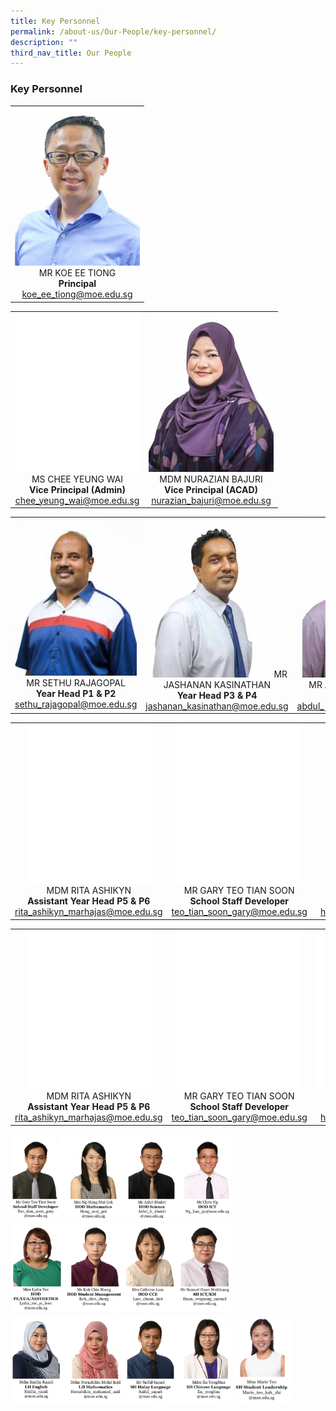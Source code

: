 ```yaml
---
title: Key Personnel
permalink: /about-us/Our-People/key-personnel/
description: ""
third_nav_title: Our People
---
```

### **Key Personnel**

 <table>
	<tbody>
		<tr>
			<td style="width: 200px;">
				<div style="text-align: center;">
					<img src="/images/About%20Us/Our%20People/MR%20KOE%20EE%20TIONG-200px.jpeg" style="width:200px">
				MR KOE EE TIONG<br>
				<b>Principal</b><br>
				<a href="mailto:koe_ee_tiong@moe.edu.sg" target="">koe_ee_tiong@moe.edu.sg</a>
				</div>
			</td>
		</tr>
		</tbody>
	</table>

<table>
	<tbody>
		<tr>
			<td style="width: 200px;">
				<div style="text-align: center;">
					<img src="/images/About%20Us/Our%20People/blank-200px.png" style="width:200px">
					MS CHEE YEUNG WAI<br>
					<b>Vice Principal (Admin)</b><br>
					<a href="mailto:chee_yeung_wai@moe.edu.sg" target="">chee_yeung_wai@moe.edu.sg</a>
				</div>
			</td>
			<td style="width: 200px;">
				<div style="text-align: center;">
					<img src="/images/About%20Us/Our%20People/MDM%20NURAZIAN%20BAJURI-200px.jpeg" style="width:200px">
					MDM NURAZIAN BAJURI<br>
					<b>Vice Principal (ACAD)</b><br>
					<a href="mailto:nurazian_bajuri@schools.gov.sg" target="">nurazian_bajuri@moe.edu.sg</a>
				</div>
			</td>
		</tr>
	</tbody>
</table>

<table>
	<tbody>
		<tr>
			<td style="width: 200px;">
				<div style="text-align: center;">
					<img src="/images/About%20Us/Our%20People/MR%20SETHU%20RAJAGOPAL-200px.jpeg" style="width:200px">
					MR SETHU RAJAGOPAL<br>
					<b>Year Head P1 & P2</b><br>
					<a href="mailto:sethu_rajagopal@moe.edu.sg" target="">sethu_rajagopal@moe.edu.sg</a>
				</div>
			</td>
			<td style="width: 200px;">
				<div style="text-align: center;">
					<img src="/images/About%20Us/Our%20People/MR%20JASHANAN%20KASINATHAN-200px.jpeg" style="width:200px">
					MR JASHANAN KASINATHAN<br>
					<b>Year Head P3 & P4</b><br>
					<a href="mailto:jashanan_kasinathan@moe.edu.sg" target="">jashanan_kasinathan@moe.edu.sg</a>
				</div>
			</td>
			<td style="width: 200px;">
				<div style="text-align: center;">
					<img src="/images/About%20Us/Our%20People/MR%20ABDUL%20JALIL%20B%20YUNUS-200px.jpeg" style="width:200px">
					MR ABDUL JALIL B YUNUS<br>
					<b>Year Head P5 & P6</b><br>
					<a href="mailto:abdul_jalil_b_yunus@moe.edu.sg" target="">abdul_jalil_b_yunus@moe.edu.sg</a>
				</div>
			</td>
		</tr>
	</tbody>
</table>

<table>
	<tbody>
		<tr>
			<td style="width: 200px;">
				<div style="text-align: center;">
					<img src="/images/About%20Us/Our%20People/blank-200px.png" style="width:200px">
					MDM RITA ASHIKYN<br>
					<b>Assistant Year Head P5 & P6</b><br>
					<a href="mailto:rita_ashikyn_marhajas@moe.edu.sg" target="">rita_ashikyn_marhajas@moe.edu.sg</a>
				</div>
			</td>
			<td style="width: 200px;">
				<div style="text-align: center;">
					<img src="/images/About%20Us/Our%20People/blank-200px.png" style="width:200px">
					MR GARY TEO TIAN SOON<br>
					<b>School Staff Developer</b><br>
					<a href="mailto:teo_tian_soon_gary@moe.edu.sg" target="">teo_tian_soon_gary@moe.edu.sg</a>
				</div>
			</td>
			<td style="width: 200px;">
				<div style="text-align: center; width: 200px;">
					<img src="/images/About%20Us/Our%20People/MRS%20NG-HENG%20MUI%20GEK-200px.jpeg" style="width:200px">
					MRS NG-HENG MUI GEK<br>
					<b>HOD Mathematics</b><br>
					<a href="mailto:heng_mui_gek@moe.edu.sg" target="">heng_mui_gek@moe.edu.sg</a>
				</div>
			</td>
		</tr>
	</tbody>
</table>

<table>
	<tbody>
		<tr>
			<td style="width: 200px;">
				<div style="text-align: center;">
					<img src="/images/About%20Us/Our%20People/blank-200px.png" style="width:200px">
					MDM RITA ASHIKYN<br>
					<b>Assistant Year Head P5 & P6</b><br>
					<a href="mailto:rita_ashikyn_marhajas@moe.edu.sg" target="">rita_ashikyn_marhajas@moe.edu.sg</a>
				</div>
			</td>
			<td style="width: 200px;">
				<div style="text-align: center;">
					<img src="/images/About%20Us/Our%20People/blank-200px.png" style="width:200px">
					MR GARY TEO TIAN SOON<br>
					<b>School Staff Developer</b><br>
					<a href="mailto:teo_tian_soon_gary@moe.edu.sg" target="">teo_tian_soon_gary@moe.edu.sg</a>
				</div>
			</td>
			<td style="width: 200px;">
				<div style="text-align: center; width: 200px;">
					<img src="/images/About%20Us/Our%20People/blank-200px.png" style="width:200px">
					MRS NG-HENG MUI GEK<br>
					<b>HOD Mathematics</b><br>
					<a href="mailto:heng_mui_gek@moe.edu.sg" target="">heng_mui_gek@moe.edu.sg</a>
				</div>
			</td>
		</tr>
	</tbody>
</table>

<img src="/images/keyp4.png" 
     style="width:70%">
<img src="/images/keyp6.png" 
     style="width:70%">
<img src="/images/keyp7.png" 
     style="width:70%">
<img src="/images/keyp8.png" 
     style="width:18%">